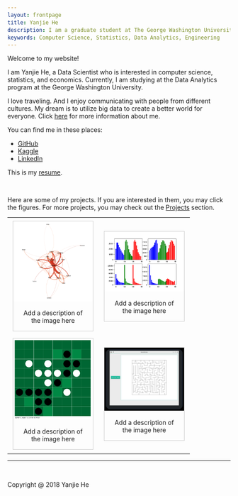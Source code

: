 ```yaml
---
layout: frontpage
title: Yanjie He
description: I am a graduate student at The George Washington University. I study the Data Analytics major in the School of Engineering and Applied Science.
keywords: Computer Science, Statistics, Data Analytics, Engineering
---
```


<style>
div.gallery {
    margin: 5px;
    border: 1px solid #ccc;
    float: left;
    width: 180px;
}

div.gallery:hover {
    border: 1px solid #777;
}

div.gallery img {
    width: 100%;
    height: auto;
}

div.desc {
    padding: 15px;
    text-align: center;
}
</style>

<p align="left">
Welcome to my website!
</p>

I am Yanjie He, a Data Scientist who is interested in computer science, statistics, and economics. Currently, I am studying at the Data Analytics program at the George Washington University.

I love traveling. And I enjoy communicating with people from different cultures. My dream is to utilize big data to create a better world for everyone. Click <a href="https://yanjiehe.github.io/pages/about.html">here</a> for more information about me.

You can find me in these places:
<ul>
  <li><a href="https://github.com/yanjiehe">GitHub</a></li>
  <li><a href="https://www.kaggle.com/yanjiehe">Kaggle</a></li>
  <li><a href="https://www.linkedin.com/in/yanjiehe/">LinkedIn</a></li>
</ul>

This is my <a href="{{ BASE_PATH }}/assets/resume.pdf">resume</a>.

<!--
<br>
For Professor Benjamin Harvey, this is my <a href="https://github.com/YanjieHe/YanjieHe.github.io/blob/master/Assignments/HW1.ipynb">assignment 1</a>.
-->

<br>

Here are some of my projects. If you are interested in them, you may click the figures. For more projects, you may check out the <a href="https://yanjiehe.github.io/pages/projects.html">Projects</a> section.

<table class="wide">
<tr>

<td class="left">
<div class="gallery">
  <a target="_blank" href="https://yanjiehe.github.io/data%20science/social%20network%20analysis/natural%20language%20processing/2018/09/08/Text-Co-Occurrence-For-Hunger-Games">
    <img src="/figures/Text-Co-Occurrence-For-Hunger-Games/network_graph_greater_than_three.png" alt="Cinque Terre" width="400" height="300">
  </a>
  <div class="desc">Add a description of the image here</div>
</div>
</td>

<td class="right">
<div class="gallery">
  <a target="_blank" href="https://yanjiehe.github.io/data%20science/computer%20vision/2018/09/16/Landscape-Image-Clustering-Based-On-Color-Histogram">
    <img src="/figures/Landscape-Image-Clustering-Based-On-Color-Histogram/cluster_centers_hist.png" alt="Forest" width="400" height="300">
  </a>
  <div class="desc">Add a description of the image here</div>
</div>
</td>
</tr>

<tr>
<td class="left">
<div class="gallery">
  <a target="_blank" href="https://github.com/YanjieHe/Reversi">
    <img src="figures/reversi.png" alt="Northern Lights" width="400" height="300">
  </a>
  <div class="desc">Add a description of the image here</div>
</div>
</td>

<td class="right">
<div class="gallery">
  <a target="_blank" href="https://github.com/YanjieHe/Maze">
    <img src="figures/maze.jpg" alt="Mountains" width="400" height="300">
  </a>
  <div class="desc">Add a description of the image here</div>
</div>
</td>
</tr>
</table>


<!--
<table class="wide">
<tr>
  <td class="left">
    <a href="https://yanjiehe.github.io/data%20science/social%20network%20analysis/natural%20language%20processing/2018/09/08/Text-Co-Occurrence-For-Hunger-Games">
        <img src="/figures/Text-Co-Occurrence-For-Hunger-Games/network_graph_greater_than_three.png" alt="Text Co-occurrence Network" title="Text Co-occurrence Network" style = "width:400px;height:300px;">
    </a>
  </td>
  <td class="right">
    <a href="https://yanjiehe.github.io/data%20science/computer%20vision/2018/09/16/Landscape-Image-Clustering-Based-On-Color-Histogram">
	<img src = "/figures/Landscape-Image-Clustering-Based-On-Color-Histogram/cluster_centers_hist.png" alt = "Cluster Centers Color Histogram" title = "Cluster Centers Color Histogram" style = "width:400px;height:300px;">
    </a>
  </td>
</tr>

<tr>
  <td class="left">
    <a href="https://github.com/YanjieHe/Reversi">
        <img src="figures/reversi.png" alt="Reversi" title="Reversi" style = "width:400px;height:300px;"/>
    </a>
  </td>
  <td class="right">
    <a href="https://github.com/YanjieHe/Maze">
        <img src="figures/maze.jpg" alt="Maze" title="Maze" style = "width:400px;height:300px;"/>
    </a>
  </td>
</tr>

</table>
-->

<hr>

<br>

Copyright @ 2018 Yanjie He
